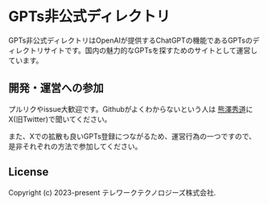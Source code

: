 # GPTs非公式ディレクトリ
GPTs非公式ディレクトリはOpenAIが提供するChatGPTの機能であるGPTsのディレクトリサイトです。国内の魅力的なGPTsを探すためのサイトとして運営しています。

## 開発・運営への参加
プルリクやissue大歓迎です。Githubがよくわからないという人は [熊澤秀道](https://x.com/noumi0k)にX(旧Twitter)で聞いてください。

また、Xでの拡散も良いGPTs登録につながるため、運営行為の一つですので、是非それぞれの方法で参加してください。

## License
Copyright (c) 2023-present テレワークテクノロジーズ株式会社. 
